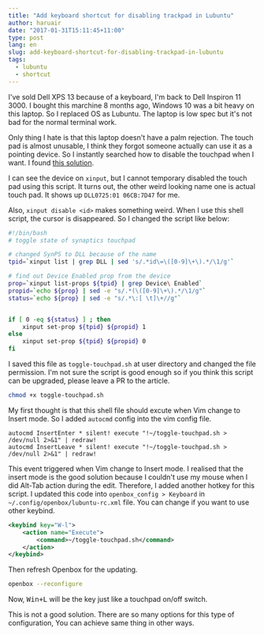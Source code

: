 ```yaml
---
title: "Add keyboard shortcut for disabling trackpad in Lubuntu"
author: haruair
date: "2017-01-31T15:11:45+11:00"
type: post
lang: en
slug: add-keyboard-shortcut-for-disabling-trackpad-in-lubuntu
tags:
  - lubuntu
  - shortcut
---
```


I've sold Dell XPS 13 because of a keyboard, I'm back to Dell Inspiron 11 3000.
I bought this marchine 8 months ago, Windows 10 was a bit heavy on this laptop.
So I replaced OS as Lubuntu. The laptop is low spec but it's not bad for the
normal terminal work.

Only thing I hate is that this laptop doesn't have a palm rejection. The touch
pad is almost unusable, I think they forgot someone actually can use it as a
pointing device. So I instantly searched how to disable the touchpad when I
want. I found [this solution](http://askubuntu.com/a/160549).

I can see the device on `xinput`, but I cannot temporary disabled the touch pad
using this script. It turns out, the other weird looking name one is actual
touch pad. It shows up `DLL0725:01 06CB:7D47` for me.

Also, `xinput disable <id>` makes something weird. When I use this shell script,
the cursor is disappeared. So I changed the script like below:

```bash
#!/bin/bash
# toggle state of synaptics touchpad

# changed SynPS to DLL because of the name
tpid=`xinput list | grep DLL | sed 's/.*id\=\([0-9]\+\).*/\1/g'`

# find out Device Enabled prop from the device
prop=`xinput list-props ${tpid} | grep Device\ Enabled`
propid=`echo ${prop} | sed -e "s/.*(\([0-9]\+\).*/\1/g"`
status=`echo ${prop} | sed -e "s/.*\:[ \t]\+//g"`


if [ 0 -eq ${status} ] ; then
    xinput set-prop ${tpid} ${propid} 1
else
    xinput set-prop ${tpid} ${propid} 0
fi
```

I saved this file as `toggle-touchpad.sh` at user directory and changed the file
permission. I'm not sure the script is good enough so if you think this script
can be upgraded, please leave a PR to the article.

```bash
chmod +x toggle-touchpad.sh
```

My first thought is that this shell file should excute when Vim change to Insert
mode. So I added `autocmd` config into the vim config file.

```.vimrc
autocmd InsertEnter * silent! execute "!~/toggle-touchpad.sh > /dev/null 2>&1" | redraw!
autocmd InsertLeave * silent! execute "!~/toggle-touchpad.sh > /dev/null 2>&1" | redraw!
```

This event triggered when Vim change to Insert mode. I realised that the insert
mode is the good solution because I couldn't use my mouse when I did Alt-Tab
action during the edit. Therefore, I added another hotkey for this script. I
updated this code into `openbox_config > Keyboard` in
`~/.config/openbox/lubuntu-rc.xml` file. You can change if you want to use other
keybind.

```xml
<keybind key="W-l">
    <action name="Execute">
        <command>~/toggle-touchpad.sh</command>
    </action>
</keybind>
```

Then refresh Openbox for the updating.

```bash
openbox --reconfigure
```

Now, <kbd>Win+L</kbd> will be the key just like a touchpad on/off switch.

This is not a good solution. There are so many options for this type of
configuration, You can achieve same thing in other ways.

